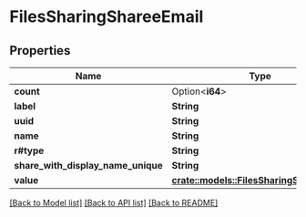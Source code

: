 # FilesSharingShareeEmail

## Properties

Name | Type | Description | Notes
------------ | ------------- | ------------- | -------------
**count** | Option<**i64**> |  | 
**label** | **String** |  | 
**uuid** | **String** |  | 
**name** | **String** |  | 
**r#type** | **String** |  | 
**share_with_display_name_unique** | **String** |  | 
**value** | [**crate::models::FilesSharingShareeValue**](FilesSharingShareeValue.md) |  | 

[[Back to Model list]](../README.md#documentation-for-models) [[Back to API list]](../README.md#documentation-for-api-endpoints) [[Back to README]](../README.md)


